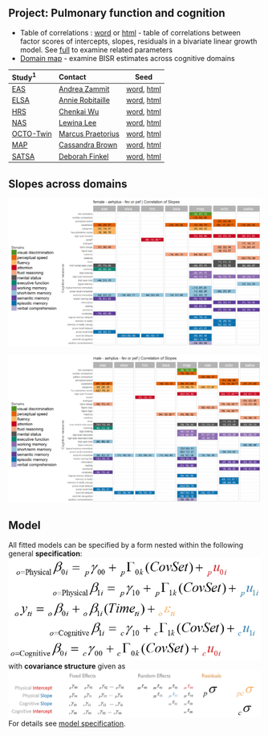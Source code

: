 Project: Pulmonary function and cognition
----
- Table of correlations : [word][corr_short_word] or [html][corr_short_html] - table of correlations between factor scores of intercepts, slopes, residuals in a bivariate linear growth model. See [full][corr_full_word] to examine related parameters
- [Domain map][domain_map] - examine BISR estimates across cognitive domains

| Study<sup>1</sup> | Contact | Seed |
| :---- | :------ | ---- |
| [EAS][eas_table_1]        |[Andrea Zammit](mailto:Andrea.Zammit@einstein.yu.edu)   |[word][eas_word], [html][eas_html] | 
| [ELSA][elsa_table_1]      |[Annie Robitaille](mailto:annie.g.robitaille@gmail.com) |[word][elsa_word], [html][elsa_html] | 
| [HRS][hrs_table_1]        |[Chenkai Wu](mailto:chenkai.wu2010@gmail.com)           |[word][hrs_word], [html][hrs_html] | 
| [NAS][lasa_table_1]       |[Lewina Lee](mailto:lewina@bu.edu)                      |[word][nas_word], [html][nas_html] | 
| [OCTO-Twin][nuage_table_1]| [Marcus Praetorius](mailto:marcus.praetorius@psy.gu.se)|[word][octo_word], [html][octo_html] | 
| [MAP][map_table_1]        |[Cassandra Brown](mailto:clb@uvic.ca)                    |[word][map_word], [html][map_html] | 
| [SATSA][satsa_table_1]    | [Deborah Finkel](mailto:dfinkel@ius.edu)               |[word][satsa_word], [html][satsa_html] |   
 

## Slopes across domains
![female slopes](https://github.com/IALSA/IALSA-2015-Portland/blob/master/reports/domain-map/figure-png/print-domain-map-5.png)

![male slopes](https://github.com/IALSA/IALSA-2015-Portland/blob/master/reports/domain-map/figure-png/print-domain-map-17.png)

## Model
All fitted models can be specified by a form nested within the following general **specification**:  
[![general_model_specification](https://github.com/IALSA/IALSA-2015-Portland/blob/master/libs/images/general_model_specification.png)](../../reports/model_specification/README.md)
</br>
with **covariance structure** given as
[![general_model_specification](https://github.com/IALSA/IALSA-2015-Portland/blob/master/libs/images/specification_covariance_structure.png)](../../reports/model_specification/README.md)  
For  details see [model specification](../../reports/model-specification/README.md).  


<!-- Below stored the short-cuts for links -->  
 
[corr_short_html]:https://rawgit.com/IALSA/IALSA-2015-Portland/master/reports/correlation-3/correlation-3-pulmonary-short.html
[corr_short_word]:https://rawgit.com/IALSA/IALSA-2015-Portland/master/reports/correlation-3/correlation-3-pulmonary-short.docx
[corr_full_word]:https://rawgit.com/IALSA/IALSA-2015-Portland/master/reports/correlation-3/correlation-3-pulmonary-full.docx
[domain_map]:https://rawgit.com/IALSA/IALSA-2015-Portland/master/reports/domain-map/domain-map-pulmonary.html
  
[eas_table_1]:https://rawgit.com/IALSA/IALSA-2015-Portland/master/studies/table_1_descriptives/Table1_EAS_Descriptives_IALSA_Portland.pdf 
[elsa_table_1]:https://rawgit.com/IALSA/IALSA-2015-Portland/master/studies/table_1_descriptives/Table1_ELSA_Descriptives_IALSA_Portland.pdf   
[hrs_table_1]:https://rawgit.com/IALSA/IALSA-2015-Portland/master/studies/table_1_descriptives/Table1_HRS_Descriptives_IALSA_Portland.pdf 
[ilse_table_1]:https://rawgit.com/IALSA/IALSA-2015-Portland/master/studies/table_1_descriptives/Table1_ILSE_Descriptives_IALSA_Portland.pdf 
[lasa_table_1]:https://rawgit.com/IALSA/IALSA-2015-Portland/master/studies/table_1_descriptives/Table1_LASA_Descriptives_IALSA_Portland.pdf  
[nas_table_1]:https://rawgit.com/IALSA/IALSA-2015-Portland/master/studies/table_1_descriptives/Table1_NAS_Descriptives_IALSA_Portland.pdf 
[nuage_table_1]:https://rawgit.com/IALSA/IALSA-2015-Portland/master/studies/table_1_descriptives/Table1_NuAge_Descriptives_IALSA_Portland.pdf 
[map_table_1]:https://rawgit.com/IALSA/IALSA-2015-Portland/master/studies/table_1_descriptives/Table1_RADC_Descriptives_IALSA_Portland.pdf
[satsa_table_1]:https://rawgit.com/IALSA/IALSA-2015-Portland/master/studies/table_1_descriptives/Table1_SATSA_Descriptives_IALSA_Portland.pdf  


  [eas_word]:https://rawgit.com/IALSA/IALSA-2015-Portland/master/reports/seeds-pulmonary/seed-eas.docx     
 [elsa_word]:https://rawgit.com/IALSA/IALSA-2015-Portland/master/reports/seeds-pulmonary/seed-elsa.docx   
  [hrs_word]:https://rawgit.com/IALSA/IALSA-2015-Portland/master/reports/seeds-pulmonary/seed-hrs.docx     
 [ilse_word]:https://rawgit.com/IALSA/IALSA-2015-Portland/master/reports/seeds-pulmonary/seed-ilse.docx   
  [nas_word]:https://rawgit.com/IALSA/IALSA-2015-Portland/master/reports/seeds-pulmonary/seed-nas.docx   
 [lasa_word]:https://rawgit.com/IALSA/IALSA-2015-Portland/master/reports/seeds-pulmonary/seed-lasa.docx   
[nuage_word]:https://rawgit.com/IALSA/IALSA-2015-Portland/master/reports/seeds-pulmonary/seed-nuage.docx 
 [octo_word]:https://rawgit.com/IALSA/IALSA-2015-Portland/master/reports/seeds-pulmonary/seed-octo.docx   
  [map_word]:https://rawgit.com/IALSA/IALSA-2015-Portland/master/reports/seeds-pulmonary/seed-map.docx     
[satsa_word]:https://rawgit.com/IALSA/IALSA-2015-Portland/master/reports/seeds-pulmonary/seed-satsa.docx   
  
  [eas_html]:https://rawgit.com/IALSA/IALSA-2015-Portland/master/reports/seeds-pulmonary/seed-eas.html     
 [elsa_html]:https://rawgit.com/IALSA/IALSA-2015-Portland/master/reports/seeds-pulmonary/seed-elsa.html   
  [hrs_html]:https://rawgit.com/IALSA/IALSA-2015-Portland/master/reports/seeds-pulmonary/seed-hrs.html     
 [ilse_html]:https://rawgit.com/IALSA/IALSA-2015-Portland/master/reports/seeds-pulmonary/seed-ilse.html   
  [nas_html]:https://rawgit.com/IALSA/IALSA-2015-Portland/master/reports/seeds-pulmonary/seed-nas.html   
 [lasa_html]:https://rawgit.com/IALSA/IALSA-2015-Portland/master/reports/seeds-pulmonary/seed-lasa.html   
[nuage_html]:https://rawgit.com/IALSA/IALSA-2015-Portland/master/reports/seeds-pulmonary/seed-nuage.html 
 [octo_html]:https://rawgit.com/IALSA/IALSA-2015-Portland/master/reports/seeds-pulmonary/seed-octo.html   
  [map_html]:https://rawgit.com/IALSA/IALSA-2015-Portland/master/reports/seeds-pulmonary/seed-map.html     
[satsa_html]:https://rawgit.com/IALSA/IALSA-2015-Portland/master/reports/seeds-pulmonary/seed-satsa.html   
